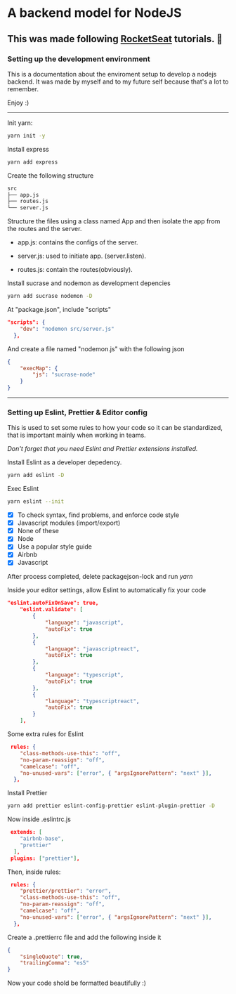 # A backend model for NodeJS

## This was made following <a href="https://rocketseat.com.br/">RocketSeat</a> tutorials. :rocket:

### Setting up the development environment

This is a documentation about the enviroment setup to develop a nodejs backend. It was made by myself and to my future self because that's a lot to remember.

Enjoy :)

---

Init yarn:

```bash
yarn init -y
```

Install express

```bash
yarn add express
```

Create the following structure

```bash
src
├── app.js
├── routes.js
└── server.js
```

Structure the files using a class named App and then isolate the app from the routes and the server.

* app.js: contains the configs of the server.

* server.js: used to initiate app. (server.listen).

* routes.js: contain the routes(obviously).

Install sucrase and nodemon as development depencies

```bash
yarn add sucrase nodemon -D
```

At "package.json", include "scripts"

```json
"scripts": {
    "dev": "nodemon src/server.js"
  },
```

And create a file named "nodemon.js" with the following json

```json
{
    "execMap": {
        "js": "sucrase-node"
    }
}
```

---

### Setting up Eslint, Prettier & Editor config

This is used to set some rules to how your code so it can be standardized, that is important mainly when working in teams.

_Don't forget that you need Eslint and Prettier extensions installed._

Install Eslint as a developer depedency.

```bash
yarn add eslint -D
```

Exec Eslint

```bash
yarn eslint --init
```

- [x] To check syntax, find problems, and enforce code style
- [x] Javascript modules (import/export)
- [x] None of these
- [x] Node
- [x] Use a popular style guide
- [x] Airbnb
- [x] Javascript

After process completed, delete packagejson-lock and run _yarn_

Inside your editor settings, allow Eslint to automatically fix your code

```json
"eslint.autoFixOnSave": true,
    "eslint.validate": [
        {
            "language": "javascript",
            "autoFix": true
        },
        {
            "language": "javascriptreact",
            "autoFix": true
        },
        {
            "language": "typescript",
            "autoFix": true
        },
        {
            "language": "typescriptreact",
            "autoFix": true
        }
    ],
```

Some extra rules for Eslint

```json
 rules: {
    "class-methods-use-this": "off",
    "no-param-reassign": "off",
    "camelcase": "off",
    "no-unused-vars": ["error", { "argsIgnorePattern": "next" }],
  },
```

Install Prettier

```bash
yarn add prettier eslint-config-prettier eslint-plugin-prettier -D
```

Now inside .eslintrc.js

```json
 extends: [
    "airbnb-base",
    "prettier"
  ],
 plugins: ["prettier"],
```

Then, inside rules:

```json
 rules: {
    "prettier/prettier": "error",
    "class-methods-use-this": "off",
    "no-param-reassign": "off",
    "camelcase": "off",
    "no-unused-vars": ["error", { "argsIgnorePattern": "next" }],
  },
```

Create a .prettierrc file and add the following inside it

```json
{
    "singleQuote": true,
    "trailingComma": "es5"
}
```

Now your code shold be formatted beautifully :)
